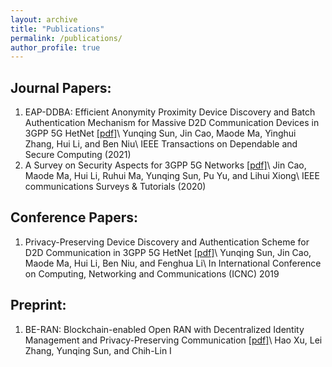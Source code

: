 ```yaml
---
layout: archive
title: "Publications"
permalink: /publications/
author_profile: true
---
```




Journal Papers:
---
1. EAP-DDBA: Efficient Anonymity Proximity Device Discovery and Batch Authentication Mechanism for Massive D2D Communication Devices in 3GPP 5G HetNet [[pdf]](https://ieeexplore.ieee.org/stamp/stamp.jsp?tp=&arnumber=9076811)\\
Yunqing Sun, Jin Cao, Maode Ma, Yinghui Zhang, Hui Li, and Ben Niu\\
IEEE Transactions on Dependable and Secure Computing (2021)
2. A Survey on Security Aspects for 3GPP 5G Networks [[pdf]](https://ieeexplore.ieee.org/stamp/stamp.jsp?tp=&arnumber=8894379)\\
Jin Cao, Maode Ma, Hui Li, Ruhui Ma, Yunqing Sun, Pu Yu, and Lihui Xiong\\
IEEE communications Surveys & Tutorials (2020)


Conference Papers:
---
1. Privacy-Preserving Device Discovery and Authentication Scheme for D2D Communication in 3GPP 5G HetNet [[pdf]](https://ieeexplore.ieee.org/stamp/stamp.jsp?tp=&arnumber=8685499)\\
Yunqing Sun, Jin Cao, Maode Ma, Hui Li, Ben Niu, and Fenghua Li\\
In International Conference on Computing, Networking and Communications (ICNC) 2019

Preprint:
---
1. BE-RAN: Blockchain-enabled Open RAN with Decentralized Identity Management and Privacy-Preserving Communication [[pdf]](https://arxiv.org/pdf/2101.10856.pdf)\\
Hao Xu, Lei Zhang, Yunqing Sun, and Chih-Lin I


